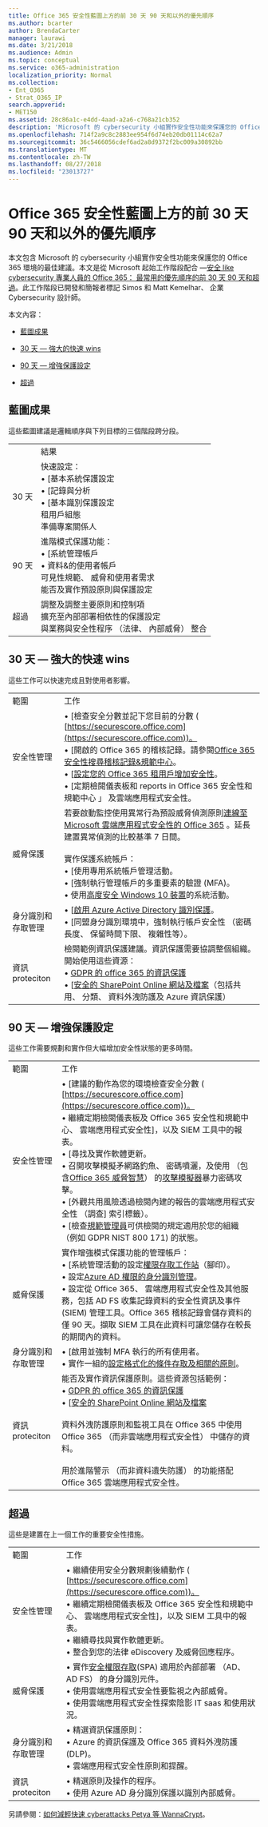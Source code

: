 ```yaml
---
title: Office 365 安全性藍圖上方的前 30 天 90 天和以外的優先順序
ms.author: bcarter
author: BrendaCarter
manager: laurawi
ms.date: 3/21/2018
ms.audience: Admin
ms.topic: conceptual
ms.service: o365-administration
localization_priority: Normal
ms.collection:
- Ent_O365
- Strat_O365_IP
search.appverid:
- MET150
ms.assetid: 28c86a1c-e4dd-4aad-a2a6-c768a21cb352
description: 'Microsoft 的 cybersecurity 小組實作安全性功能來保護您的 Office 365 環境的最佳建議。 '
ms.openlocfilehash: 714f2a9c8c2883ee954f6d74eb20db01114c62a7
ms.sourcegitcommit: 36c5466056cdef6ad2a8d9372f2bc009a30892bb
ms.translationtype: MT
ms.contentlocale: zh-TW
ms.lasthandoff: 08/27/2018
ms.locfileid: "23013727"
---
```

# <a name="office-365-security-roadmap---top-priorities-for-the-first-30-days-90-days-and-beyond"></a>Office 365 安全性藍圖上方的前 30 天 90 天和以外的優先順序

本文包含 Microsoft 的 cybersecurity 小組實作安全性功能來保護您的 Office 365 環境的最佳建議。本文是從 Microsoft 起始工作階段配合 —[安全 like cybersecurity 專業人員的 Office 365： 最常用的優先順序的前 30 天 90 天和超過](https://www.youtube.com/watch?v=luignzNyR-o)。此工作階段已開發和簡報者標記 Simos 和 Matt Kemelhar、 企業 Cybersecurity 設計師。
  
本文內容：
  
- [藍圖成果](security-roadmap.md#Roadmap)
    
- [30 天 — 強大的快速 wins](security-roadmap.md#Thirdaydays)
    
- [90 天 — 增強保護設定](security-roadmap.md#Ninetydays)
    
- [超過](security-roadmap.md#Beyond)
    
## <a name="roadmap-outcomes"></a>藍圖成果
<a name="Roadmap"> </a>

這些藍圖建議是邏輯順序與下列目標的三個階段跨分段。

|||
|:-----|:-----|
| |結果
|30 天|快速設定：  <br/> • [基本系統保護設定  <br/> • [記錄與分析  <br/> • [基本識別保護設定  <br/> 租用戶組態  <br/>  準備專案關係人  <br/> |
|90 天|進階模式保護功能：  <br/> • [系統管理帳戶  <br/>  • 資料&amp;的使用者帳戶  <br/>  可見性規範、 威脅和使用者需求  <br/>  能否及實作預設原則與保護設定  <br/> |
|超過|調整及調整主要原則和控制項  <br/> 擴充至內部部署相依性的保護設定  <br/> 與業務與安全性程序 （法律、 內部威脅） 整合  <br/> |
  

   
## <a name="30-days--powerful-quick-wins"></a>30 天 — 強大的快速 wins
<a name="Thirdaydays"> </a>

這些工作可以快速完成且對使用者影響。
  
|||
|:-----|:-----|
|範圍  <br/> |工作  <br/> |
|安全性管理  <br/> |• [檢查安全分數並記下您目前的分數 ( [https://securescore.office.com](https://securescore.office.com))。  <br/>  • [開啟的 Office 365 的稽核記錄。請參閱[Office 365 安全性搜尋稽核記錄&amp;規範中心](search-the-audit-log-in-security-and-compliance.md)。<br/> • [[設定您的 Office 365 租用戶增加安全性](tenant-wide-setup-for-increased-security.md)。  <br/>  • [定期檢閱儀表板和 reports in Office 365 安全性和規範中心 」 及雲端應用程式安全性。  <br/> |
|威脅保護  <br/> |若要啟動監控使用異常行為預設威脅偵測原則[連線至 Microsoft 雲端應用程式安全性的 Office 365](https://docs.microsoft.com/cloud-app-security/connect-office-365-to-microsoft-cloud-app-security) 。延長建置異常偵測的比較基準 7 日間。<br><br/>  實作保護系統帳戶：  <br/> • [使用專用系統帳戶管理活動。  <br/>  • [強制執行管理帳戶的多重要素的驗證 (MFA)。  <br/>  • 使用[高度安全 Windows 10 裝置](https://docs.microsoft.com/windows-hardware/design/device-experiences/oem-highly-secure)的系統活動。  <br/> |
|身分識別和存取管理  <br/> |• [[啟用 Azure Active Directory 識別保護](https://docs.microsoft.com/azure/active-directory/active-directory-identityprotection-enable)。  <br/> • [同盟身分識別環境中，強制執行帳戶安全性 （密碼長度、 保留時間下限、 複雜性等）。  <br/> |
|資訊 proteciton  <br/> | 檢閱範例資訊保護建議。資訊保護需要協調整個組織。開始使用這些資源：<br/> • [GDPR 的 office 365 的資訊保護](http://aka.ms/o365gdpr) <br/> • [[安全的 SharePoint Online 網站及檔案](https://docs.microsoft.com/Office365/enterprise/secure-sharepoint-online-sites-and-files)（包括共用、 分類、 資料外洩防護及 Azure 資訊保護）  <br/> |
   
## <a name="90-days--enhanced-protections"></a>90 天 — 增強保護設定
<a name="Ninetydays"> </a>

這些工作需要規劃和實作但大幅增加安全性狀態的更多時間。 
  
|||
|:-----|:-----|
|範圍  <br/> |工作  <br/> |
|安全性管理  <br/> | • [建議的動作為您的環境檢查安全分數 ( [https://securescore.office.com](https://securescore.office.com))。  <br/>  • 繼續定期檢閱儀表板及 Office 365 安全性和規範中心、 雲端應用程式安全性]，以及 SIEM 工具中的報表。  <br/>  • [尋找及實作軟體更新。  <br/>  • 召開攻擊模擬矛網路釣魚、 密碼噴灑，及使用 （包含[Office 365 威脅智慧](office-365-ti.md)） 的[攻擊模擬器](https://support.office.com/article/attack-simulator-office-365-da5845db-c578-4a41-b2cb-5a09689a551b)暴力密碼攻擊。  <br/>  • [外觀共用風險透過檢閱內建的報告的雲端應用程式安全性 （調查] 索引標籤）。  <br/>  • [檢查[規範管理員](meet-data-protection-and-regulatory-reqs-using-microsoft-cloud.md)可供檢閱的規定適用於您的組織 （例如 GDPR NIST 800 171) 的狀態。  <br/> |
|威脅保護  <br/> | 實作增強模式保護功能的管理帳戶：  <br/>  • [系統管理活動的設定[權限存取工作站](https://docs.microsoft.com/windows-server/identity/securing-privileged-access/privileged-access-workstations)（腳印）。  <br/>  • 設定[Azure AD 權限的身分識別管理](https://docs.microsoft.com/azure/active-directory/active-directory-privileged-identity-management-configure)。  <br/>  • 設定從 Office 365、 雲端應用程式安全性及其他服務，包括 AD FS 收集記錄資料的安全性資訊及事件 (SIEM) 管理工具。Office 365 稽核記錄會儲存資料的僅 90 天。擷取 SIEM 工具在此資料可讓您儲存在較長的期間內的資料。<br/> |
|身分識別和存取管理  <br/> | • [啟用並強制 MFA 執行的所有使用者。  <br/>  • 實作一組的[設定格式化的條件存取及相關的原則](https://docs.microsoft.com/en-us/microsoft-365/enterprise/microsoft-365-policies-configurations)。 |
|資訊 proteciton  <br/> | 能否及實作資訊保護原則。這些資源包括範例：<br/> • [GDPR 的 office 365 的資訊保護](http://aka.ms/o365gdpr) <br/> • [[安全的 SharePoint Online 網站及檔案](https://docs.microsoft.com/Office365/enterprise/secure-sharepoint-online-sites-and-files) <br/> <br> 資料外洩防護原則和監視工具在 Office 365 中使用 Office 365 （而非雲端應用程式安全性） 中儲存的資料。 <br><br>用於進階警示 （而非資料遺失防護） 的功能搭配 Office 365 雲端應用程式安全性。  <br/> |
   
## <a name="beyond"></a>超過
<a name="Beyond"> </a>

這些是建置在上一個工作的重要安全性措施。 
  
|||
|:-----|:-----|
|範圍  <br/> |工作  <br/> |
|安全性管理  <br/> |• 繼續使用安全分數規劃後續動作 ( [https://securescore.office.com](https://securescore.office.com))。  <br/>  • 繼續定期檢閱儀表板及 Office 365 安全性和規範中心、 雲端應用程式安全性]，以及 SIEM 工具中的報表。  <br/>  • 繼續尋找與實作軟體更新。  <br/>  • 整合到您的法律 eDiscovery 及威脅回應程序。  <br/> |
|威脅保護  <br/> | • 實作[安全權限存取](https://docs.microsoft.com/windows-server/identity/securing-privileged-access/securing-privileged-access)(SPA) 適用於內部部署 （AD、 AD FS） 的身分識別元件。  <br/>  • 使用雲端應用程式安全性要監視之內部威脅。  <br/>  • 使用雲端應用程式安全性探索陰影 IT saas 和使用狀況。  <br/> |
|身分識別和存取管理  <br/> | • 精選資訊保護原則：  <br/>  • Azure 的資訊保護及 Office 365 資料外洩防護 (DLP)。  <br/>  • 雲端應用程式安全性原則和提醒。  <br/> |
|資訊 proteciton  <br/> | • 精選原則及操作的程序。  <br/>  • 使用 Azure AD 身分識別保護以識別內部威脅。  <br/> |
   
另請參閱：[如何減輕快速 cyberattacks Petya 等 WannaCrypt](https://cloudblogs.microsoft.com/microsoftsecure/2018/02/21/how-to-mitigate-rapid-cyberattacks-such-as-petya-and-wannacrypt/)。 
  

